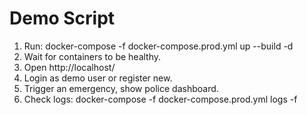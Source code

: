 
# Demo Script
1. Run: docker-compose -f docker-compose.prod.yml up --build -d
2. Wait for containers to be healthy.
3. Open http://localhost/
4. Login as demo user or register new.
5. Trigger an emergency, show police dashboard.
6. Check logs: docker-compose -f docker-compose.prod.yml logs -f
